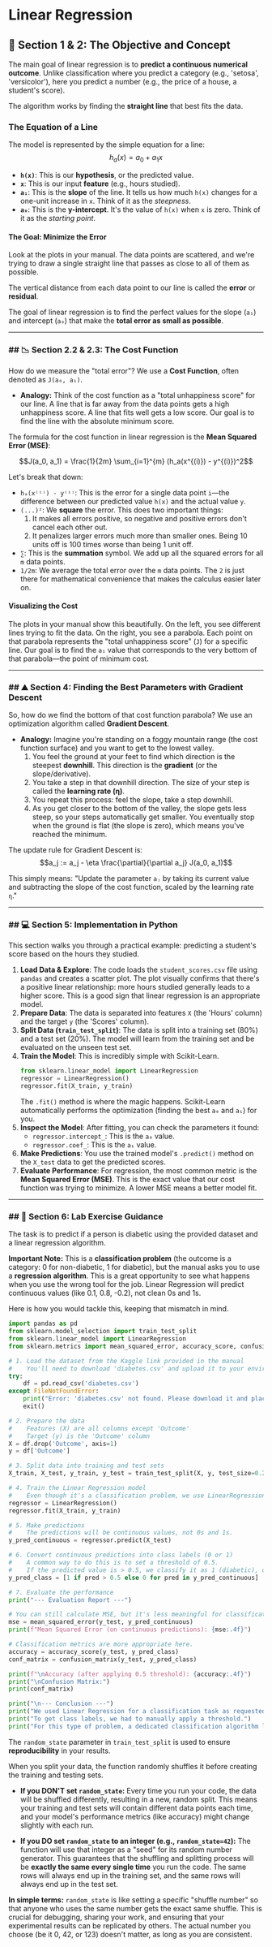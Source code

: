 # Linear Regression

## 🎯 Section 1 & 2: The Objective and Concept

The main goal of linear regression is to **predict a continuous numerical outcome**. Unlike classification where you predict a category (e.g., 'setosa', 'versicolor'), here you predict a number (e.g., the price of a house, a student's score).

The algorithm works by finding the **straight line** that best fits the data.

### The Equation of a Line

The model is represented by the simple equation for a line:
$$h_a(x) = a_0 + a_1x$$

- **`h(x)`**: This is our **hypothesis**, or the predicted value.
- **`x`**: This is our input **feature** (e.g., hours studied).
- **`a₁`**: This is the **slope** of the line. It tells us how much `h(x)` changes for a one-unit increase in `x`. Think of it as the _steepness_.
- **`a₀`**: This is the **y-intercept**. It's the value of `h(x)` when `x` is zero. Think of it as the _starting point_.

#### The Goal: Minimize the Error

Look at the plots in your manual. The data points are scattered, and we're trying to draw a single straight line that passes as close to all of them as possible.

The vertical distance from each data point to our line is called the **error** or **residual**.

The goal of linear regression is to find the perfect values for the slope (`a₁`) and intercept (`a₀`) that make the **total error as small as possible**.

---

### \#\# 📉 Section 2.2 & 2.3: The Cost Function

How do we measure the "total error"? We use a **Cost Function**, often denoted as `J(a₀, a₁)`.

- **Analogy:** Think of the cost function as a "total unhappiness score" for our line. A line that is far away from the data points gets a high unhappiness score. A line that fits well gets a low score. Our goal is to find the line with the absolute minimum score.

The formula for the cost function in linear regression is the **Mean Squared Error (MSE)**:

$$J(a_0, a_1) = \frac{1}{2m} \sum_{i=1}^{m} (h_a(x^{(i)}) - y^{(i)})^2$$

Let's break that down:

- `hₐ(x⁽ⁱ⁾) - y⁽ⁱ⁾`: This is the error for a single data point `i`—the difference between our predicted value `h(x)` and the actual value `y`.
- `(...)²`: We **square** the error. This does two important things:
  1.  It makes all errors positive, so negative and positive errors don't cancel each other out.
  2.  It penalizes larger errors much more than smaller ones. Being 10 units off is 100 times worse than being 1 unit off.
- `∑`: This is the **summation** symbol. We add up all the squared errors for all `m` data points.
- `1/2m`: We average the total error over the `m` data points. The `2` is just there for mathematical convenience that makes the calculus easier later on.

#### Visualizing the Cost

The plots in your manual show this beautifully. On the left, you see different lines trying to fit the data. On the right, you see a parabola. Each point on that parabola represents the "total unhappiness score" (`J`) for a specific line. Our goal is to find the `a₁` value that corresponds to the very bottom of that parabola—the point of minimum cost.

---

### \#\# ⛰️ Section 4: Finding the Best Parameters with Gradient Descent

So, how do we find the bottom of that cost function parabola? We use an optimization algorithm called **Gradient Descent**.

- **Analogy:** Imagine you're standing on a foggy mountain range (the cost function surface) and you want to get to the lowest valley.
  1.  You feel the ground at your feet to find which direction is the steepest **downhill**. This direction is the **gradient** (or the slope/derivative).
  2.  You take a step in that downhill direction. The size of your step is called the **learning rate (η)**.
  3.  You repeat this process: feel the slope, take a step downhill.
  4.  As you get closer to the bottom of the valley, the slope gets less steep, so your steps automatically get smaller. You eventually stop when the ground is flat (the slope is zero), which means you've reached the minimum.

The update rule for Gradient Descent is:
$$a_j := a_j - \eta \frac{\partial}{\partial a_j} J(a_0, a_1)$$

This simply means: "Update the parameter `aⱼ` by taking its current value and subtracting the slope of the cost function, scaled by the learning rate `η`."

---

### \#\# 💻 Section 5: Implementation in Python

This section walks you through a practical example: predicting a student's score based on the hours they studied.

1.  **Load Data & Explore**: The code loads the `student_scores.csv` file using `pandas` and creates a scatter plot. The plot visually confirms that there's a positive linear relationship: more hours studied generally leads to a higher score. This is a good sign that linear regression is an appropriate model.
2.  **Prepare Data**: The data is separated into features `X` (the 'Hours' column) and the target `y` (the 'Scores' column).
3.  **Split Data (`train_test_split`)**: The data is split into a training set (80%) and a test set (20%). The model will learn from the training set and be evaluated on the unseen test set.
4.  **Train the Model**: This is incredibly simple with Scikit-Learn.
    ```python
    from sklearn.linear_model import LinearRegression
    regressor = LinearRegression()
    regressor.fit(X_train, y_train)
    ```
    The `.fit()` method is where the magic happens. Scikit-Learn automatically performs the optimization (finding the best `a₀` and `a₁`) for you.
5.  **Inspect the Model**: After fitting, you can check the parameters it found:
    - `regressor.intercept_`: This is the `a₀` value.
    - `regressor.coef_`: This is the `a₁` value.
6.  **Make Predictions**: You use the trained model's `.predict()` method on the `X_test` data to get the predicted scores.
7.  **Evaluate Performance**: For regression, the most common metric is the **Mean Squared Error (MSE)**. This is the exact value that our cost function was trying to minimize. A lower MSE means a better model fit.

---

### \#\# 🧪 Section 6: Lab Exercise Guidance

The task is to predict if a person is diabetic using the provided dataset and a linear regression algorithm.

**Important Note:** This is a **classification problem** (the outcome is a category: 0 for non-diabetic, 1 for diabetic), but the manual asks you to use a **regression algorithm**. This is a great opportunity to see what happens when you use the wrong tool for the job. Linear Regression will predict continuous values (like 0.1, 0.8, -0.2), not clean 0s and 1s.

Here is how you would tackle this, keeping that mismatch in mind.

```python
import pandas as pd
from sklearn.model_selection import train_test_split
from sklearn.linear_model import LinearRegression
from sklearn.metrics import mean_squared_error, accuracy_score, confusion_matrix

# 1. Load the dataset from the Kaggle link provided in the manual
#    You'll need to download 'diabetes.csv' and upload it to your environment.
try:
    df = pd.read_csv('diabetes.csv')
except FileNotFoundError:
    print("Error: 'diabetes.csv' not found. Please download it and place it in the correct directory.")
    exit()

# 2. Prepare the data
#    Features (X) are all columns except 'Outcome'
#    Target (y) is the 'Outcome' column
X = df.drop('Outcome', axis=1)
y = df['Outcome']

# 3. Split data into training and test sets
X_train, X_test, y_train, y_test = train_test_split(X, y, test_size=0.2, random_state=42)

# 4. Train the Linear Regression model
#    Even though it's a classification problem, we use LinearRegression as asked.
regressor = LinearRegression()
regressor.fit(X_train, y_train)

# 5. Make predictions
#    The predictions will be continuous values, not 0s and 1s.
y_pred_continuous = regressor.predict(X_test)

# 6. Convert continuous predictions into class labels (0 or 1)
#    A common way to do this is to set a threshold of 0.5.
#    If the predicted value is > 0.5, we classify it as 1 (diabetic), otherwise 0.
y_pred_class = [1 if pred > 0.5 else 0 for pred in y_pred_continuous]

# 7. Evaluate the performance
print("--- Evaluation Report ---")

# You can still calculate MSE, but it's less meaningful for classification.
mse = mean_squared_error(y_test, y_pred_continuous)
print(f"Mean Squared Error (on continuous predictions): {mse:.4f}")

# Classification metrics are more appropriate here.
accuracy = accuracy_score(y_test, y_pred_class)
conf_matrix = confusion_matrix(y_test, y_pred_class)

print(f"\nAccuracy (after applying 0.5 threshold): {accuracy:.4f}")
print("\nConfusion Matrix:")
print(conf_matrix)

print("\n--- Conclusion ---")
print("We used Linear Regression for a classification task as requested.")
print("To get class labels, we had to manually apply a threshold.")
print("For this type of problem, a dedicated classification algorithm like Logistic Regression would be a more appropriate choice.")
```

The `random_state` parameter in `train_test_split` is used to ensure **reproducibility** in your results.

When you split your data, the function randomly shuffles it before creating the training and testing sets.

- **If you DON'T set `random_state`:** Every time you run your code, the data will be shuffled differently, resulting in a new, random split. This means your training and test sets will contain different data points each time, and your model's performance metrics (like accuracy) might change slightly with each run.

- **If you DO set `random_state` to an integer (e.g., `random_state=42`):** The function will use that integer as a "seed" for its random number generator. This guarantees that the shuffling and splitting process will be **exactly the same every single time** you run the code. The same rows will always end up in the training set, and the same rows will always end up in the test set.

**In simple terms:** `random_state` is like setting a specific "shuffle number" so that anyone who uses the same number gets the exact same shuffle. This is crucial for debugging, sharing your work, and ensuring that your experimental results can be replicated by others. The actual number you choose (be it 0, 42, or 123) doesn't matter, as long as you are consistent.
